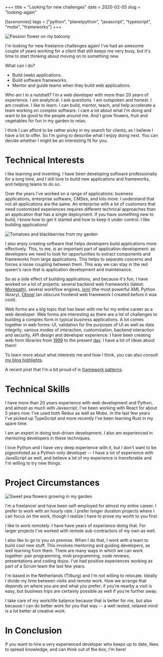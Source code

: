 +++
title = "Looking for new challenges"
date = 2020-02-05
slug = "looking-again"

[taxonomies]
tags = ["python", "planetpython", "javascript", "typescript", "mobx", "frameworks"]
+++

![Passion flower on my balcony](/img/passion_flower.jpg)

I'm looking for new freelance challenges again! I've had an awesome
couple of years working for a client that still keeps me very busy, but
it's time to start thinking about moving on to something new.

What can I do?

- Build (web) applications.
- Build software frameworks.
- Mentor and guide teams when they build web applications.

Who am I in a nutshell? I'm a web developer with more than 20 years of
experience. I am analytical. I ask questions. I am outspoken and honest.
I am creative. I like to learn. I can build, mentor, teach, and help
accelerate a team working on complex software. I care a lot about what
I'm doing and want to be good to the people around me. And I grow
flowers, fruit and vegetables for fun in my garden to relax.

I think I can afford to be rather picky in my search for clients, as I
believe I have a lot to offer. So I'm going to describe what I enjoy
doing next. You can decide whether I might be an interesting fit for
you.

# Technical Interests

I like learning and inventing. I have been developing software
professionally for a long time, and I still love to build new
applications and frameworks, and helping teams to do so.

Over the years I've worked on a range of applications: business
applications, enterprise software, CMSes, and lots more. I understand
that not all applications are the same. An enterprise with a lot of
customers that need customized experiences requires different technical
approaches than an application that has a single deployment. If you have
something new to build, I know how to get it started and how to keep it
under control. I like building applications!

![Tomatoes and blackberries from my garden](/img/tomatoes_blackberries.jpg)

I also enjoy creating software that helps developers build applications
more effectively. This, to me, is an important part of application
development: as developers we need to look for opportunities to extract
components and frameworks from large applications. This helps to
separate concerns and forces a loose coupling between them. This way we
can stay in the red queen's race that is application development and
maintenance.

So as a side effect of building applications, and because it's fun, I
have worked on a lot of projects: several backend web frameworks
(latest: [Morepath](https://morepath.readthedocs.org)), several workflow
engines, [lxml](https://lxml.de) (the most powerful XML Python library),
[Obviel](http://obviel.org) (an obscure frontend web framework I created
before it was cool).

Web forms are a big topic that has been with me for my entire career as
a web developer. Web forms are interesting as there are a lot of
challenges to building a complex form in typical business applications.
A lot comes together in web forms: UI, validation for the purposes of UI
as well as data integrity, various modes of interaction, customization,
backend interaction and security, API design and developer experience. I
have been creating web form libraries from
[1999](http://old.zope.org/Members/faassen/ZFormulator/folder_contents)
to the present [day](https://github.com/isprojects/mstform). I have a
lot of ideas about them!

To learn more about what interests me and how I think, you can also
consult [my blog
highlights](/posts/secret-weblog-highlights.html).

A recent post that I'm a bit proud of is [framework
patterns](/posts/framework-patterns.html).

# Technical Skills

I have more than 20 years experience with web development and Python,
and almost as much with Javascript. I've been working with React for
about 5 years now. I've used both Redux as well as Mobx. In the last few
years I've picked up TypeScript and more recently I've been learning
Rust in my spare time.

I am an expert in doing test-driven development. I also am experienced
in mentoring developers in these techniques.

I love Python and I have very deep experience with it, but I don't want
to be pigeonholed as a Python-only developer -- I have a lot of
experience with JavaScript as well, and believe a lot of my experience
is transferable and I'm willing to try new things.

# Project Circumstances

![Sweet pea flowers growing in my garden](/img/sweet_peas.jpg)

I'm a freelancer and have been self-employed for almost my entire
career. I prefer to work with an hourly rate. I prefer longer duration
projects where I can focus on the work, though I realize I have to prove
my worth to you first.

I like to work remotely. I have have years of experience doing that. For
larger projects I've worked with remote sub-contractors of my own as
well.

I also like to go to you on premise. When I do that, I work with a team
to build cool new stuff. This involves mentoring and guiding developers,
as well learning from them. There are many ways in which we can work
together: pair programming, mob programming, code reviews, presentations
and coding dojos. I've had positive experiences working as part of a
Scrum team the last few years.

I'm based in the Netherlands (Tilburg) and I'm not willing to relocate.
Ideally I divide my time between visits and remote work. How we arrange
that depends on where you are and what you prefer; if you're nearby a
visit is easy, but business trips are certainly possible as well if
you're further away.

I take care of my work/life balance because that is better for me, but
also because I can do better work for you that way -- a well rested,
relaxed mind is a lot better at creative work.

# In Conclusion

If you want to hire a very experienced developer who keeps up to date,
likes to spread knowledge, and can think out of the box, I'm here!
